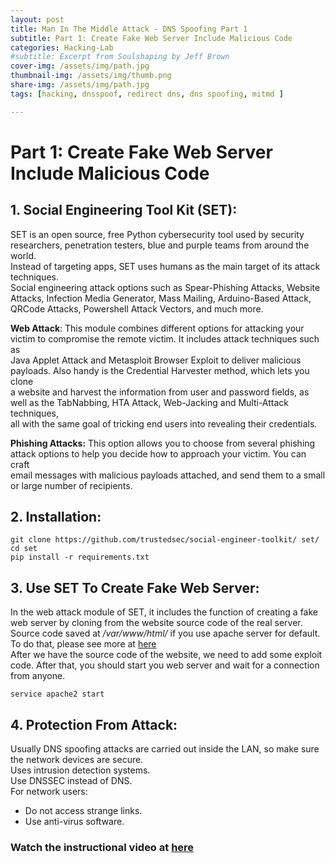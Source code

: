 ```yaml
---
layout: post
title: Man In The Middle Attack - DNS Spoofing Part 1   
subtitle: Part 1: Create Fake Web Server Include Malicious Code
categories: Hacking-Lab
#subtitle: Excerpt from Soulshaping by Jeff Brown
cover-img: /assets/img/path.jpg
thumbnail-img: /assets/img/thumb.png
share-img: /assets/img/path.jpg
tags: [hacking, dnsspoof, redirect dns, dns spoofing, mitmd ]

---
```

# Part 1: Create Fake Web Server Include Malicious Code  
## 1. Social Engineering Tool Kit (SET): 

SET is an open source, free Python cybersecurity tool used by security researchers, penetration testers, blue and purple teams from around the world.  
Instead of targeting apps, SET uses humans as the main target of its attack techniques.  
Social engineering attack options such as Spear-Phishing Attacks, Website Attacks, Infection Media Generator, Mass Mailing, Arduino-Based Attack,  
QRCode Attacks, Powershell Attack Vectors, and much more.  

**Web Attack**: This module combines different options for attacking your victim to compromise the remote victim. It includes attack techniques such as  
Java Applet Attack and Metasploit Browser Exploit to deliver malicious payloads. Also handy is the Credential Harvester method, which lets you clone   
a website and harvest the information from user and password fields, as well as the TabNabbing, HTA Attack, Web-Jacking and Multi-Attack techniques,   
all with the same goal of tricking end users into revealing their credentials.  

**Phishing Attacks:** This option allows you to choose from several phishing attack options to help you decide how to approach your victim. You can craft  
email messages with malicious payloads attached, and send them to a small or large number of recipients.  

## 2. Installation:  

```
git clone https://github.com/trustedsec/social-engineer-toolkit/ set/
cd set
pip install -r requirements.txt  
```  

## 3. Use SET To Create Fake Web Server:  

In the web attack module of SET, it includes the function of creating a fake web server by cloning from the website source code of the real server.   
Source code saved at */var/www/html/* if you use apache server for default. To do that, please see more at [here](https://www.youtube.com/watch?v=l_vpr0TS5_E)  
After we have the source code of the website, we need to add some exploit code. After that, you should start you web server and wait for a connection from anyone.  
```
service apache2 start 
```  

## 4. Protection From Attack:  

Usually DNS spoofing attacks are carried out inside the LAN, so make sure the network devices are secure.  
Uses intrusion detection systems.  
Use DNSSEC instead of DNS.  
For network users:  
* Do not access strange links.  
* Use anti-virus software.  

### Watch the instructional video at [here](https://www.youtube.com/watch?v=LM_wO-42qS0)

